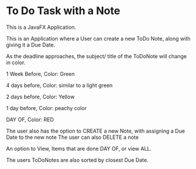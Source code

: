 # To Do Task with a Note

This is a JavaFX Application.

This is an Application where a User can create a new ToDo Note, along with giving it a Due Date.

As the deadline approaches, the subject/ title of the ToDoNote will change in color.

1 Week Before, Color: Green

4 days before, Color: similar to a light green

2 days before, Color: Yellow

1 day before, Color: peachy color

DAY OF, Color: RED

The user also has the option to CREATE a new Note, with assigning a Due Date to the new note
The user can also DELETE a note

An option to View, Items that are done DAY OF, or view ALL.

The users ToDoNotes are also sorted by closest Due Date.
